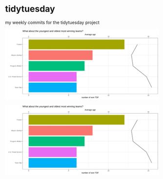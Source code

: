 # tidytuesday
my weekly commits for the tidytuesday project

![Tour de France](plots/2020_15/09_04_2020_tdf_winners_plot.png)

![BBC - Survey - HipHop](plots/2020_15/09_04_2020_tdf_winners_plot.png)
